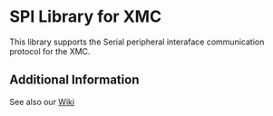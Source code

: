 # SPI Library for XMC

This library supports the Serial peripheral interaface communication protocol for the XMC.

## Additional Information
See also our [Wiki](https://github.com/Infineon/XMC-for-Arduino/wiki/Core-Libraries)